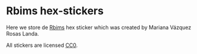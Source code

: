 # **Rbims** hex-stickers

Here we store de [Rbims](https://github.com/mirnavazquez/RbiMs) hex sticker which was created by Mariana Vázquez Rosas Landa.

All stickers are licensed [CC0](LICENSE).